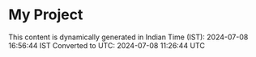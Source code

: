 # My Project

This content is dynamically generated in Indian Time (IST): 2024-07-08 16:56:44 IST
Converted to UTC: 2024-07-08 11:26:44 UTC
